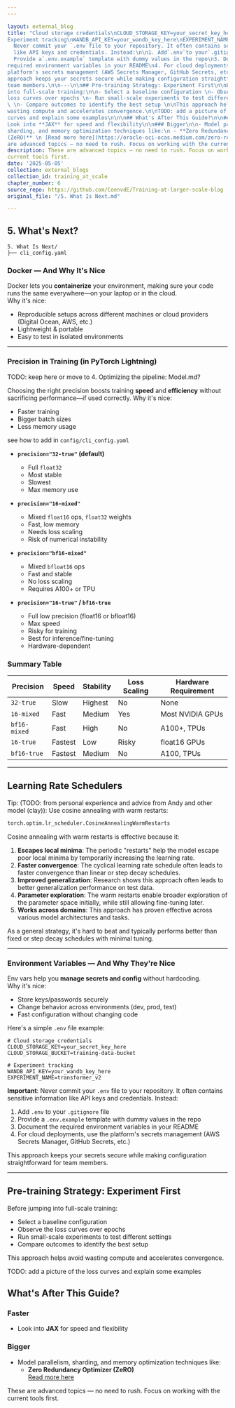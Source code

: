 ```yaml
---
---

layout: external_blog
title: "Cloud storage credentials\nCLOUD_STORAGE_KEY=your_secret_key_here\nCLOUD_STORAGE_BUCKET=training-data-bucket\n\n#
Experiment tracking\nWANDB_API_KEY=your_wandb_key_here\nEXPERIMENT_NAME=transformer_v2\n```\n\n**Important**:
  Never commit your `.env`file to your repository. It often contains sensitive information
  like API keys and credentials. Instead:\n\n1. Add`.env`to your`.gitignore`file\n2.
  Provide a`.env.example` template with dummy values in the repo\n3. Document the
required environment variables in your README\n4. For cloud deployments, use the
platform's secrets management (AWS Secrets Manager, GitHub Secrets, etc.)\n\nThis
approach keeps your secrets secure while making configuration straightforward for
team members.\n\n---\n\n## Pre-training Strategy: Experiment First\n\nBefore jumping
into full-scale training:\n\n- Select a baseline configuration \n- Observe the
loss curves over epochs \n- Run small-scale experiments to test different settings
\ \n- Compare outcomes to identify the best setup \n\nThis approach helps avoid
wasting compute and accelerates convergence.\n\nTODO: add a picture of the loss
curves and explain some examples\n\n\n## What's After This Guide?\n\n### Faster\n\n-
Look into **JAX** for speed and flexibility\n\n### Bigger\n\n- Model parallelism,
sharding, and memory optimization techniques like:\n - **Zero Redundancy Optimizer
(ZeRO)** \n [Read more here](https://oracle-oci-ocas.medium.com/zero-redundancy-optimizers-a-method-for-training-machine-learning-models-with-billion-parameter-472e8f4e7a5b)\n\nThese
are advanced topics — no need to rush. Focus on working with the current tools first.\n"
description: These are advanced topics — no need to rush. Focus on working with the
current tools first.
date: '2025-05-05'
collection: external_blogs
collection_id: training_at_scale
chapter_number: 6
source_repo: https://github.com/CoenvdE/Training-at-larger-scale-blog
original_file: "/5. What Is Next.md"

---
```


## 5. What's Next?

```
5. What Is Next/
├── cli_config.yaml
```

### Docker — And Why It's Nice

Docker lets you **containerize** your environment, making sure your code runs the same everywhere—on your laptop or in the cloud.  
Why it's nice:

- Reproducible setups across different machines or cloud providers (Digital Ocean, AWS, etc.)
- Lightweight & portable
- Easy to test in isolated environments

---

### Precision in Training (in PyTorch Lightning)

TODO: keep here or move to 4. Optimizing the pipeline: Model.md?

Choosing the right precision boosts training **speed** and **efficiency** without sacrificing performance—if used correctly.
Why it's nice:

- Faster training
- Bigger batch sizes
- Less memory usage

see how to add in `config/cli_config.yaml`

- **`precision="32-true"` (default)**

  - Full `float32`
  - Most stable
  - Slowest
  - Max memory use

- **`precision="16-mixed"`**

  - Mixed `float16` ops, `float32` weights
  - Fast, low memory
  - Needs loss scaling
  - Risk of numerical instability

- **`precision="bf16-mixed"`**

  - Mixed `bfloat16` ops
  - Fast and stable
  - No loss scaling
  - Requires A100+ or TPU

- **`precision="16-true"` / `bf16-true`**
  - Full low precision (float16 or bfloat16)
  - Max speed
  - Risky for training
  - Best for inference/fine-tuning
  - Hardware-dependent

### Summary Table

| Precision    | Speed   | Stability | Loss Scaling | Hardware Requirement |
| ------------ | ------- | --------- | ------------ | -------------------- |
| `32-true`    | Slow    | Highest   | No           | None                 |
| `16-mixed`   | Fast    | Medium    | Yes          | Most NVIDIA GPUs     |
| `bf16-mixed` | Fast    | High      | No           | A100+, TPUs          |
| `16-true`    | Fastest | Low       | Risky        | float16 GPUs         |
| `bf16-true`  | Fastest | Medium    | No           | A100, TPUs           |

---

## Learning Rate Schedulers

Tip: (TODO: from personal experience and advice from Andy and other model (clay)): Use cosine annealing with warm restarts:

```python
torch.optim.lr_scheduler.CosineAnnealingWarmRestarts
```

Cosine annealing with warm restarts is effective because it:

1. **Escapes local minima**: The periodic "restarts" help the model escape poor local minima by temporarily increasing the learning rate.
2. **Faster convergence**: The cyclical learning rate schedule often leads to faster convergence than linear or step decay schedules.
3. **Improved generalization**: Research shows this approach often leads to better generalization performance on test data.
4. **Parameter exploration**: The warm restarts enable broader exploration of the parameter space initially, while still allowing fine-tuning later.
5. **Works across domains**: This approach has proven effective across various model architectures and tasks.

As a general strategy, it's hard to beat and typically performs better than fixed or step decay schedules with minimal tuning.

---

### Environment Variables — And Why They're Nice

Env vars help you **manage secrets and config** without hardcoding.  
Why it's nice:

- Store keys/passwords securely
- Change behavior across environments (dev, prod, test)
- Fast configuration without changing code

Here's a simple `.env` file example:

```
# Cloud storage credentials
CLOUD_STORAGE_KEY=your_secret_key_here
CLOUD_STORAGE_BUCKET=training-data-bucket

# Experiment tracking
WANDB_API_KEY=your_wandb_key_here
EXPERIMENT_NAME=transformer_v2
```

**Important**: Never commit your `.env` file to your repository. It often contains sensitive information like API keys and credentials. Instead:

1. Add `.env` to your `.gitignore` file
2. Provide a `.env.example` template with dummy values in the repo
3. Document the required environment variables in your README
4. For cloud deployments, use the platform's secrets management (AWS Secrets Manager, GitHub Secrets, etc.)

This approach keeps your secrets secure while making configuration straightforward for team members.

---

## Pre-training Strategy: Experiment First

Before jumping into full-scale training:

- Select a baseline configuration
- Observe the loss curves over epochs
- Run small-scale experiments to test different settings
- Compare outcomes to identify the best setup

This approach helps avoid wasting compute and accelerates convergence.

TODO: add a picture of the loss curves and explain some examples

## What's After This Guide?

### Faster

- Look into **JAX** for speed and flexibility

### Bigger

- Model parallelism, sharding, and memory optimization techniques like:
  - **Zero Redundancy Optimizer (ZeRO)**  
    [Read more here](https://oracle-oci-ocas.medium.com/zero-redundancy-optimizers-a-method-for-training-machine-learning-models-with-billion-parameter-472e8f4e7a5b)

These are advanced topics — no need to rush. Focus on working with the current tools first.
